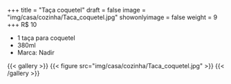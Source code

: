 +++
title = "Taça coquetel"
draft = false
image = "img/casa/cozinha/Taca_coquetel.jpg"
showonlyimage = false
weight = 9
+++
<span class="price">R$ 10</span>
<!--more-->

- 1 taça para coquetel
- 380ml
- Marca: Nadir


{{< gallery >}}
{{< figure src="img/casa/cozinha/Taca_coquetel.jpg" >}}
{{< /gallery >}}
